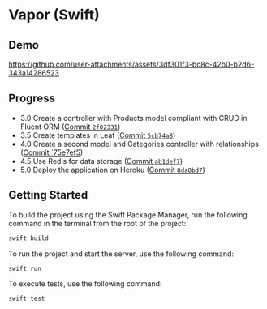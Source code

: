 # Vapor (Swift)

## Demo

https://github.com/user-attachments/assets/3df301f3-bc8c-42b0-b2d6-343a14286523

## Progress

- 3.0 Create a controller with Products model compliant with CRUD in Fluent ORM ([Commit `2f02331`](https://github.com/vkazakevich/projektowanie-obiektowe/commit/2f023312d092daeb8df95888c7ad6cf4ec33710f))
- 3.5 Create templates in Leaf ([Commit `5cb74a8`](https://github.com/vkazakevich/projektowanie-obiektowe/commit/5cb74a87c56d33f7a72842367c66d759d4c5b15a))
- 4.0 Create a second model and Categories controller with relationships ([Commit `75e7ef5](https://github.com/vkazakevich/projektowanie-obiektowe/commit/75e7ef5acda3471d0bffe0bb65679741d7d2e84c))
- 4.5 Use Redis for data storage ([Commit `ab1def7`](https://github.com/vkazakevich/projektowanie-obiektowe/commit/ab1def71c9315344416505706a141d99a425002f))
- 5.0 Deploy the application on Heroku ([Commit `8da8bd7`](https://github.com/vkazakevich/projektowanie-obiektowe/commit/8da8bd7fc5da75505de6267a8f693c7880ac81e4))


## Getting Started

To build the project using the Swift Package Manager, run the following command in the terminal from the root of the project:
```bash
swift build
```

To run the project and start the server, use the following command:
```bash
swift run
```

To execute tests, use the following command:
```bash
swift test
```